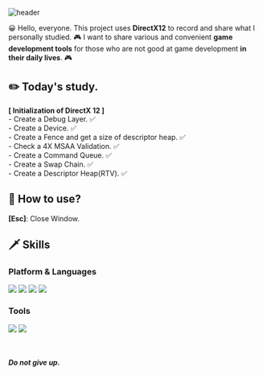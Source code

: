 ![header](https://capsule-render.vercel.app/api?text=DirectX12&fontSize=50&rotate=0&color=38303f&fontColor=ff0099&type=Waving&animation=scaleIn)

😀 Hello, everyone.
This project uses **DirectX12** to record and share what I personally studied.
🎮 I want to share various and convenient **game development tools** for those who are not good at game development **in their daily lives**. 🎮

## ✏️ Today's study.
**[ Initialization of DirectX 12 ]**  
\- Create a Debug Layer. ✅  
\- Create a Device. ✅  
\- Create a Fence and get a size of descriptor heap. ✅  
\- Check a 4X MSAA Validation. ✅  
\- Create a Command Queue. ✅  
\- Create a Swap Chain. ✅  
\- Create a Descriptor Heap(RTV). ✅  


## 🔑 How to use?
**[Esc]**: Close Window.

## 🗡️ Skills
### Platform & Languages
<img src="https://img.shields.io/badge/C%2B%2B-9a00e6?style=flat-square&logo=C%2B%2B&logoColor=white"/> <img src="https://img.shields.io/badge/Python-ff9533?style=flat-square&logo=PYTHON&logoColor=white"/>  <img src="https://img.shields.io/badge/Lua-ff03ff?style=flat-square&logo=LUA&logoColor=white"/> <img src="https://img.shields.io/badge/Rust-38303f?style=flat-square&logo=RUST&logoColor=white"/>
### Tools
<img src="https://img.shields.io/badge/Win32API-38303f?style=flat-square&color=white&logo=MICROSOFT&logoColor=f41e48"/> <img src="https://img.shields.io/badge/DirectX-38303f?style=flat-square&color=white&logo=MICROSOFT&logoColor=02afb7"/>

<br></br>
***Do not give up.***
